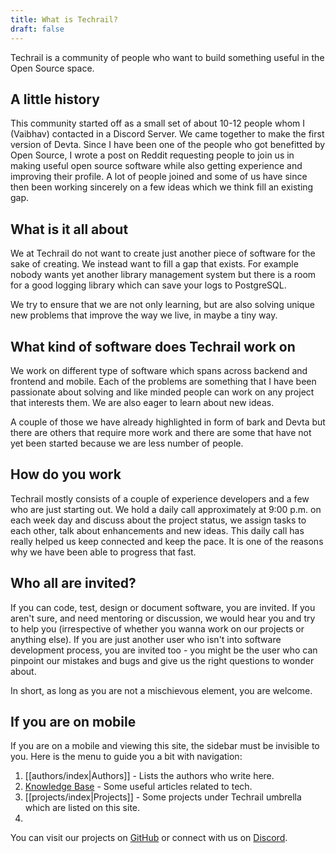 ```yaml
---
title: What is Techrail?
draft: false
---
```


Techrail is a community of people who want to build something useful in the Open Source space. 
## A little history

This community started off as a small set of about 10-12 people whom I (Vaibhav) contacted in a Discord Server. We came together to make the first version of Devta. Since I have been one of the people who got benefitted by Open Source, I wrote a post on Reddit requesting people to join us in making useful open source software while also getting experience and improving their profile. A lot of people joined and some of us have since then been working sincerely on a few ideas which we think fill an existing gap.

## What is it all about

We at Techrail do not want to create just another piece of software for the sake of creating. We instead want to fill a gap that exists. For example nobody wants yet another library management system but there is a room for a good logging library which can save your logs to PostgreSQL. 

We try to ensure that we are not only learning, but are also solving unique new problems that improve the way we live, in maybe a tiny way.

## What kind of software does Techrail work on

We work on different type of software which spans across backend and frontend and mobile. Each of the problems are something that I have been passionate about solving and like minded people can work on any project that interests them. We are also eager to learn about new ideas.

A couple of those we have already highlighted in form of bark and Devta but there are others that require more work and there are some that have not yet been started because we are less number of people.

## How do you work

Techrail mostly consists of a couple of experience developers and a few who are just starting out. We hold a daily call approximately at 9:00 p.m. on each week day and discuss about the project status, we assign tasks to each other, talk about enhancements and new ideas. This daily call has really helped us keep connected and keep the pace. It is one of the reasons why we have been able to progress that fast. 

## Who all are invited?

If you can code, test, design or document software, you are invited. If you aren't sure, and need mentoring or discussion, we would hear you and try to help you (irrespective of whether you wanna work on our projects or anything else). If you are just another user who isn't into software development process, you are invited too - you might be the user who can pinpoint our mistakes and bugs and give us the right questions to wonder about.

In short, as long as you are not a mischievous element, you are welcome. 
## If you are on mobile
If you are on a mobile and viewing this site, the sidebar must be invisible to you. Here is the menu to guide you a bit with navigation: 

1. [[authors/index|Authors]] - Lists the authors who write here. 
2. [Knowledge Base](/knowledge-base) - Some useful articles related to tech. 
3. [[projects/index|Projects]] - Some projects under Techrail umbrella which are listed on this site.
4. 

You can visit our projects on [GitHub](https://github.com/techrail) or connect with us on [Discord](https://discord.gg/aKkWFghPrV).


